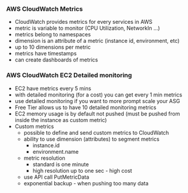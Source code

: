 ### AWS CloudWatch Metrics
* CloudWatch provides metrics for every services in AWS 
* metric is variable to monitor (CPU Utilization, NetworkIn ...)
* metrics belong to namespaces 
* dimension is an attribute of a metric (instance id, environment, etc)
* up to 10 dimensions per metric 
* metrics have timestamps
* can create dashboards of metrics 

### AWS CloudWatch EC2 Detailed monitoring
* EC2 have metrics every 5 mins 
* with detailed monitoring (for a cost) you can get every 1 min metrics
* use detailed monitoring if you want to more prompt scale your ASG
* Free Tier allows us to have 10 detailed monitoring metrics
* EC2 memory usage is by default not pushed (must be pushed from inside the instance as custom metric)
* Custom metrics 
    * possible to define and send custom metrics to CloudWatch
    * ability to use dimension (attributes) to segment metrics
        * instance.id
        * environment.name
    * metric resolution
        * standard is one minute
        * high resolution up to one sec - high cost
    * use API call PutMetricData
    * exponential backup - when pushing too many data
